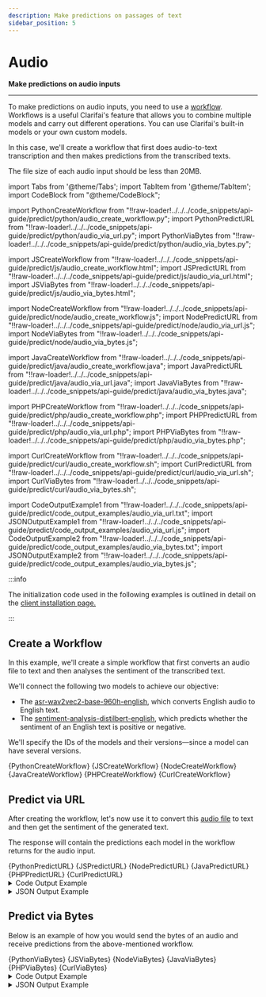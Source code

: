 ```yaml
---
description: Make predictions on passages of text
sidebar_position: 5
---
```


# Audio

**Make predictions on audio inputs**
<hr />

To make predictions on audio inputs, you need to use a [workflow](https://docs.clarifai.com/api-guide/workflows/create-get-update-delete). Workflows is a useful Clarifai's feature that allows you to combine multiple models and carry out different operations. You can use Clarifai's built-in models or your own custom models.

In this case, we'll create a workflow that first does audio-to-text transcription and then makes predictions from the transcribed texts. 

The file size of each audio input should be less than 20MB.


import Tabs from '@theme/Tabs';
import TabItem from '@theme/TabItem';
import CodeBlock from "@theme/CodeBlock";

import PythonCreateWorkflow from "!!raw-loader!../../../code_snippets/api-guide/predict/python/audio_create_workflow.py";
import PythonPredictURL from "!!raw-loader!../../../code_snippets/api-guide/predict/python/audio_via_url.py";
import PythonViaBytes from "!!raw-loader!../../../code_snippets/api-guide/predict/python/audio_via_bytes.py";

import JSCreateWorkflow from "!!raw-loader!../../../code_snippets/api-guide/predict/js/audio_create_workflow.html";
import JSPredictURL from "!!raw-loader!../../../code_snippets/api-guide/predict/js/audio_via_url.html";
import JSViaBytes from "!!raw-loader!../../../code_snippets/api-guide/predict/js/audio_via_bytes.html";

import NodeCreateWorkflow from "!!raw-loader!../../../code_snippets/api-guide/predict/node/audio_create_workflow.js";
import NodePredictURL from "!!raw-loader!../../../code_snippets/api-guide/predict/node/audio_via_url.js";
import NodeViaBytes from "!!raw-loader!../../../code_snippets/api-guide/predict/node/audio_via_bytes.js";

import JavaCreateWorkflow from "!!raw-loader!../../../code_snippets/api-guide/predict/java/audio_create_workflow.java";
import JavaPredictURL from "!!raw-loader!../../../code_snippets/api-guide/predict/java/audio_via_url.java";
import JavaViaBytes from "!!raw-loader!../../../code_snippets/api-guide/predict/java/audio_via_bytes.java";

import PHPCreateWorkflow from "!!raw-loader!../../../code_snippets/api-guide/predict/php/audio_create_workflow.php";
import PHPPredictURL from "!!raw-loader!../../../code_snippets/api-guide/predict/php/audio_via_url.php";
import PHPViaBytes from "!!raw-loader!../../../code_snippets/api-guide/predict/php/audio_via_bytes.php";

import CurlCreateWorkflow from "!!raw-loader!../../../code_snippets/api-guide/predict/curl/audio_create_workflow.sh";
import CurlPredictURL from "!!raw-loader!../../../code_snippets/api-guide/predict/curl/audio_via_url.sh";
import CurlViaBytes from "!!raw-loader!../../../code_snippets/api-guide/predict/curl/audio_via_bytes.sh";

import CodeOutputExample1 from "!!raw-loader!../../../code_snippets/api-guide/predict/code_output_examples/audio_via_url.txt";
import JSONOutputExample1 from "!!raw-loader!../../../code_snippets/api-guide/predict/code_output_examples/audio_via_url.js";
import CodeOutputExample2 from "!!raw-loader!../../../code_snippets/api-guide/predict/code_output_examples/audio_via_bytes.txt";
import JSONOutputExample2 from "!!raw-loader!../../../code_snippets/api-guide/predict/code_output_examples/audio_via_bytes.js";

:::info

The initialization code used in the following examples is outlined in detail on the [client installation page.](https://docs.clarifai.com/api-guide/api-overview/api-clients/#client-installation-instructions)

:::

## Create a Workflow

In this example, we'll create a simple workflow that first converts an audio file to text and then analyses the sentiment of the transcribed text. 

We'll connect the following two models to achieve our objective:

- The [asr-wav2vec2-base-960h-english](https://clarifai.com/facebook/asr/models/asr-wav2vec2-base-960h-english), which converts English audio to English text. 
- The [sentiment-analysis-distilbert-english](https://clarifai.com/erfan/text-classification/models/sentiment-analysis-distilbert-english), which predicts whether the sentiment of an English text is positive or negative. 

We'll specify the IDs of the models and their versions—since a model can have several versions.

<Tabs>

<TabItem value="python" label="Python">
    <CodeBlock className="language-python">{PythonCreateWorkflow}</CodeBlock>
</TabItem>

<TabItem value="js_rest" label="JavaScript (REST)">
   <CodeBlock className="language-javascript">{JSCreateWorkflow}</CodeBlock>
</TabItem>

<TabItem value="nodejs" label="NodeJS">
   <CodeBlock className="language-javascript">{NodeCreateWorkflow}</CodeBlock>
</TabItem>

<TabItem value="java" label="Java">
   <CodeBlock className="language-java">{JavaCreateWorkflow}</CodeBlock>
</TabItem>

<TabItem value="php" label="PHP">
   <CodeBlock className="language-php">{PHPCreateWorkflow}</CodeBlock>
</TabItem>

<TabItem value="curl" label="cURL">
    <CodeBlock className="language-bash">{CurlCreateWorkflow}</CodeBlock>
</TabItem>

</Tabs>


## Predict via URL

After creating the workflow, let's now use it to convert this [audio file](https://samples.clarifai.com/negative_sentence_1.wav) to text and then get the sentiment of the generated text. 

The response will contain the predictions each model in the workflow returns for the audio input.


<Tabs>

<TabItem value="python" label="Python">
    <CodeBlock className="language-python">{PythonPredictURL}</CodeBlock>
</TabItem>

<TabItem value="js_rest" label="JavaScript (REST)">
   <CodeBlock className="language-javascript">{JSPredictURL}</CodeBlock>
</TabItem>

<TabItem value="nodejs" label="NodeJS">
   <CodeBlock className="language-javascript">{NodePredictURL}</CodeBlock>
</TabItem>

<TabItem value="java" label="Java">
   <CodeBlock className="language-java">{JavaPredictURL}</CodeBlock>
</TabItem>

<TabItem value="php" label="PHP">
   <CodeBlock className="language-php">{PHPPredictURL}</CodeBlock>
</TabItem>

<TabItem value="curl" label="cURL">
    <CodeBlock className="language-bash">{CurlPredictURL}</CodeBlock>
</TabItem>

</Tabs>

<details>
  <summary>Code Output Example</summary>
    <CodeBlock className="language-text">{CodeOutputExample1}</CodeBlock>
</details>

<details>
  <summary>JSON Output Example</summary>
    <CodeBlock className="language-javascript">{JSONOutputExample1}</CodeBlock>
</details>

## Predict via Bytes

Below is an example of how you would send the bytes of an audio and receive predictions from the above-mentioned workflow.

<Tabs>

<TabItem value="python" label="Python">
    <CodeBlock className="language-python">{PythonViaBytes}</CodeBlock>
</TabItem>

<TabItem value="js_rest" label="JavaScript (REST)">
   <CodeBlock className="language-javascript">{JSViaBytes}</CodeBlock>
</TabItem>

<TabItem value="nodejs" label="NodeJS">
   <CodeBlock className="language-javascript">{NodeViaBytes}</CodeBlock>
</TabItem>

<TabItem value="java" label="Java">
    <CodeBlock className="language-java">{JavaViaBytes}</CodeBlock>
</TabItem>

<TabItem value="php" label="PHP">
    <CodeBlock className="language-php">{PHPViaBytes}</CodeBlock>
</TabItem>

<TabItem value="curl" label="cURL">
    <CodeBlock className="language-bash">{CurlViaBytes}</CodeBlock>
</TabItem>

</Tabs>

<details>
  <summary>Code Output Example</summary>
    <CodeBlock className="language-text">{CodeOutputExample2}</CodeBlock>
</details>

<details>
  <summary>JSON Output Example</summary>
    <CodeBlock className="language-javascript">{JSONOutputExample2}</CodeBlock>
</details>
